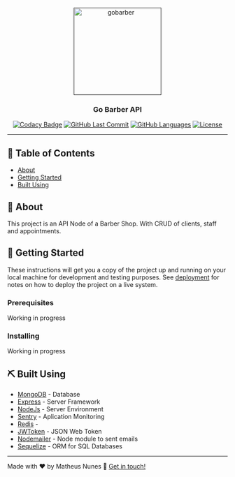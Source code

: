 <p align="center">
  <a href="" rel="noopener">
 <img width=200px height=200px src="https://i.imgur.com/MU1UdUx.png" alt="gobarber"></a>
</p>

<h3 align="center">Go Barber API</h3>

<div align="center">

[![Codacy Badge](https://api.codacy.com/project/badge/Grade/3c0b25e84c814d6f9243286f9e2e79b2)](https://www.codacy.com/manual/matheusopenc/gobarberbackend?utm_source=github.com&amp;utm_medium=referral&amp;utm_content=matheusopenc/gobarberbackend&amp;utm_campaign=Badge_Grade)
[![GitHub Last Commit](https://img.shields.io/github/last-commit/matheusopenc/gobarberbackend)](https://github.com/matheusopenc/gobarberbackend/commits/master)
[![GitHub Languages](https://img.shields.io/github/languages/top/matheusopenc/gobarberbackend)](https://img.shields.io/github/languages/top/matheusopenc/gobarberbackend)
[![License](https://img.shields.io/badge/license-MIT-blue.svg)](/LICENSE)
</div>

---

## 📝 Table of Contents

- [About](#about)
- [Getting Started](#getting_started)
- [Built Using](#built_using)


## 🧐 About <a name = "about"></a>

This project is an API Node of a Barber Shop. With CRUD of clients, staff and appointments.

## 🏁 Getting Started <a name = "getting_started"></a>

These instructions will get you a copy of the project up and running on your local machine for development and testing purposes. See [deployment](#deployment) for notes on how to deploy the project on a live system.

### Prerequisites

Working in progress

### Installing

Working in progress

## ⛏️ Built Using <a name = "built_using"></a>

- [MongoDB](https://www.mongodb.com/) - Database
- [Express](https://expressjs.com/) - Server Framework
- [NodeJs](https://nodejs.org/en/) - Server Environment
- [Sentry](https://sentry.io/welcome/) - Aplication Monitoring
- [Redis](https://redis.io/) - 
- [JWToken](https://jwt.io/) - JSON Web Token
- [Nodemailer](https://nodemailer.com/about/) - Node module to sent emails
- [Sequelize](https://sequelize.org/) - ORM for SQL Databases

---

Made with ♥ by Matheus Nunes :wave: [Get in touch!](https://www.linkedin.com/in/matheusribeironunes/)